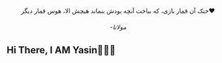 <p align="center">  خنک آن قمار بازی، که بباخت آنچه بودش بنماند هیچش الا، هوس قمار دیگر❤️ </p>

<h6 align="center">-مولانا</h6>


## Hi There, I AM Yasin🙋🏻‍♂️
